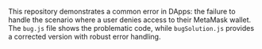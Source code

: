 This repository demonstrates a common error in DApps: the failure to handle the scenario where a user denies access to their MetaMask wallet. The `bug.js` file shows the problematic code, while `bugSolution.js` provides a corrected version with robust error handling.